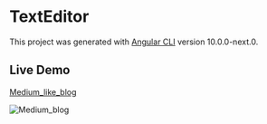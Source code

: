 # TextEditor

This project was generated with [Angular CLI](https://github.com/angular/angular-cli) version 10.0.0-next.0.


## Live Demo
[Medium_like_blog](https://myblog-b702f.web.app/#/blog)

![Medium_blog](https://user-images.githubusercontent.com/67025166/122656616-1ad8d800-d111-11eb-85ef-c6290178a752.png)
